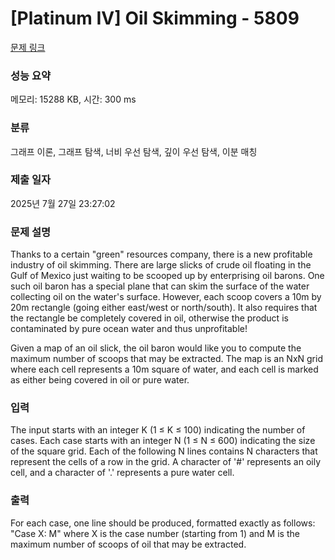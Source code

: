 # [Platinum IV] Oil Skimming - 5809 

[문제 링크](https://www.acmicpc.net/problem/5809) 

### 성능 요약

메모리: 15288 KB, 시간: 300 ms

### 분류

그래프 이론, 그래프 탐색, 너비 우선 탐색, 깊이 우선 탐색, 이분 매칭

### 제출 일자

2025년 7월 27일 23:27:02

### 문제 설명

<p>Thanks to a certain "green" resources company, there is a new profitable industry of oil skimming. There are large slicks of crude oil floating in the Gulf of Mexico just waiting to be scooped up by enterprising oil barons. One such oil baron has a special plane that can skim the surface of the water collecting oil on the water's surface. However, each scoop covers a 10m by 20m rectangle (going either east/west or north/south). It also requires that the rectangle be completely covered in oil, otherwise the product is contaminated by pure ocean water and thus unprofitable!</p>

<p>Given a map of an oil slick, the oil baron would like you to compute the maximum number of scoops that may be extracted. The map is an NxN grid where each cell represents a 10m square of water, and each cell is marked as either being covered in oil or pure water.</p>

### 입력 

 <p>The input starts with an integer K (1 ≤ K ≤ 100) indicating the number of cases. Each case starts with an integer N (1 ≤ N ≤ 600) indicating the size of the square grid. Each of the following N lines contains N characters that represent the cells of a row in the grid. A character of '#' represents an oily cell, and a character of '.' represents a pure water cell.</p>

### 출력 

 <p>For each case, one line should be produced, formatted exactly as follows: "Case X: M" where X is the case number (starting from 1) and M is the maximum number of scoops of oil that may be extracted.</p>

